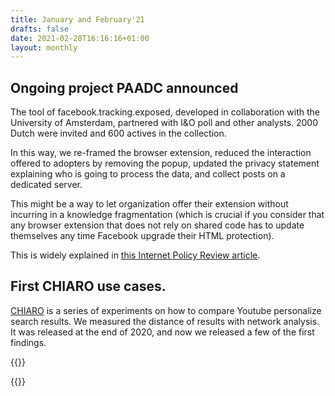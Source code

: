 ```yaml
---
title: January and February'21
drafts: false
date: 2021-02-28T16:16:16+01:00
layout: monthly
---
```


## Ongoing project PAADC announced

The tool of facebook.tracking.exposed, developed in collaboration with the University of Amsterdam, partnered with I&O poll and other analysts. 2000 Dutch were invited and 600 actives in the collection.

In this way, we re-framed the browser extension, reduced the interaction offered to adopters by removing the popup, updated the privacy statement explaining who is going to process the data, and collect posts on a dedicated server.

This might be a way to let organization offer their extension without incurring in a knowledge fragmentation (which is crucial if you consider that any browser extension that does not rely on shared code has to update themselves any time Facebook upgrade their HTML protection).

This is widely explained in [this Internet Policy Review article](https://policyreview.info/articles/news/political-advertising-exposed-tracking-facebook-ads-2021-dutch-elections/1543).

## First CHIARO use cases.

[CHIARO](https://youtube.tracking.exposed/chiaro/start) is a series of experiments on how to compare Youtube personalize search results. We measured the distance of results with network analysis. It was released at the end of 2020, and now we released a few of the first findings.

{{<resource
  kind="event"
  when="January" 
  author="Salvatore Romano"
  title="FIlterTube: Investigating echo chambers, filter bubbles and polarization on YouTube — DMI UvA Winter School project pitch"
  description=" Abstract:  This paper studies the construction of filter bubbles and political polarization under YouTube 's algorithmic personalization, in a time where the political division runs deep in the US and the 2020 election reaffirms the polarization. Using artificially generated personalized user accounts, we find that search results differ according to users' political affiliations, both in terms of the media type and political ideology of the channels suggested, showing some empirical evidence of filter bubbles' existence on YouTube, which possibly exacerbates an echo chamber behavior and enhancing political polarization in the US political debate. Project coordinated by Salvatore Romano and Davide Beraldo, Giovanni Rossetti, Leonardo Sanna  "
  href="https://wiki.digitalmethods.net/Dmi/WinterSchool2021FIterTube"
  resource1="Final presentation slides"
  resource1href="https://github.com/tracking-exposed/presentation/blob/master/FilterTube-DMIWS21.pdf">}}

{{<resource
  kind="link"
  title="Twitter thread summarizing the Youtube search query analysis"
  description="Regarding the January analysis on YouTube, a differently accessible explaination that you can RT ;P"
  when="February"  
  nature="external"
  author="Tracking Exposed"
  href="https://twitter.com/trackingexposed/status/1365294706050142209">}}

